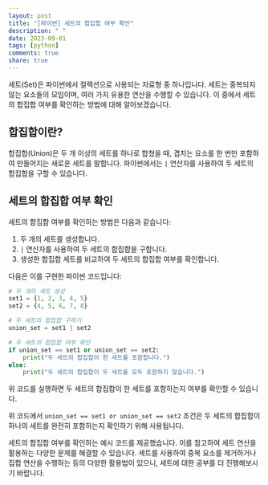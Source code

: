 ```yaml
---
layout: post
title: "[파이썬] 세트의 합집합 여부 확인"
description: " "
date: 2023-09-01
tags: [python]
comments: true
share: true
---
```


세트(Set)은 파이썬에서 컬렉션으로 사용되는 자료형 중 하나입니다. 세트는 중복되지 않는 요소들의 모임이며, 여러 가지 유용한 연산을 수행할 수 있습니다. 이 중에서 세트의 합집합 여부를 확인하는 방법에 대해 알아보겠습니다.

## 합집합이란?

합집합(Union)은 두 개 이상의 세트를 하나로 합쳤을 때, 겹치는 요소를 한 번만 포함하여 만들어지는 새로운 세트를 말합니다. 파이썬에서는 `|` 연산자를 사용하여 두 세트의 합집합을 구할 수 있습니다.

## 세트의 합집합 여부 확인

세트의 합집합 여부를 확인하는 방법은 다음과 같습니다:

1. 두 개의 세트를 생성합니다.
2. `|` 연산자를 사용하여 두 세트의 합집합을 구합니다.
3. 생성한 합집합 세트를 비교하여 두 세트의 합집합 여부를 확인합니다.

다음은 이를 구현한 파이썬 코드입니다:

```python
# 두 개의 세트 생성
set1 = {1, 2, 3, 4, 5}
set2 = {4, 5, 6, 7, 8}

# 두 세트의 합집합 구하기
union_set = set1 | set2

# 두 세트의 합집합 여부 확인
if union_set == set1 or union_set == set2:
    print("두 세트의 합집합이 한 세트를 포함합니다.")
else:
    print("두 세트의 합집합이 두 세트를 모두 포함하지 않습니다.")
```

위 코드를 실행하면 두 세트의 합집합이 한 세트를 포함하는지 여부를 확인할 수 있습니다.

위 코드에서 `union_set == set1 or union_set == set2` 조건은 두 세트의 합집합이 하나의 세트를 완전히 포함하는지 확인하기 위해 사용됩니다.

세트의 합집합 여부를 확인하는 예시 코드를 제공했습니다. 이를 참고하여 세트 연산을 활용하는 다양한 문제를 해결할 수 있습니다. 세트를 사용하여 중복 요소를 제거하거나 집합 연산을 수행하는 등의 다양한 활용법이 있으니, 세트에 대한 공부를 더 진행해보시기 바랍니다.